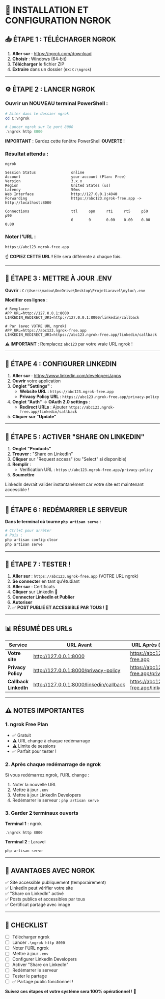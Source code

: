 # 🚀 INSTALLATION ET CONFIGURATION NGROK

## 📥 **ÉTAPE 1 : TÉLÉCHARGER NGROK**

1. **Aller sur** : https://ngrok.com/download
2. **Choisir** : Windows (64-bit)
3. **Télécharger** le fichier ZIP
4. **Extraire** dans un dossier (ex: `C:\ngrok`)

---

## ⚙️ **ÉTAPE 2 : LANCER NGROK**

### **Ouvrir un NOUVEAU terminal PowerShell** :

```powershell
# Aller dans le dossier ngrok
cd C:\ngrok

# Lancer ngrok sur le port 8000
.\ngrok http 8000
```

**IMPORTANT** : Gardez cette fenêtre PowerShell **OUVERTE** !

### **Résultat attendu** :

```
ngrok

Session Status                online
Account                       your-account (Plan: Free)
Version                       3.x.x
Region                        United States (us)
Latency                       50ms
Web Interface                 http://127.0.0.1:4040
Forwarding                    https://abc123.ngrok-free.app -> http://localhost:8000

Connections                   ttl     opn     rt1     rt5     p50     p90
                              0       0       0.00    0.00    0.00    0.00
```

### **Noter l'URL** :
```
https://abc123.ngrok-free.app
```
☝️ **COPIEZ CETTE URL !** Elle sera différente à chaque fois.

---

## 🔧 **ÉTAPE 3 : METTRE À JOUR .ENV**

**Ouvrir** : `C:\Users\madou\OneDrive\Desktop\ProjetLaravel\myluc\.env`

**Modifier ces lignes** :

```env
# Remplacer
APP_URL=http://127.0.0.1:8000
LINKEDIN_REDIRECT_URI=http://127.0.0.1:8000/linkedin/callback

# Par (avec VOTRE URL ngrok)
APP_URL=https://abc123.ngrok-free.app
LINKEDIN_REDIRECT_URI=https://abc123.ngrok-free.app/linkedin/callback
```

**⚠️ IMPORTANT** : Remplacez `abc123` par votre vraie URL ngrok !

---

## 🔵 **ÉTAPE 4 : CONFIGURER LINKEDIN**

1. **Aller sur** : https://www.linkedin.com/developers/apps
2. **Ouvrir** votre application
3. **Onglet "Settings"** :
   - **Website URL** : `https://abc123.ngrok-free.app`
   - **Privacy Policy URL** : `https://abc123.ngrok-free.app/privacy-policy`
4. **Onglet "Auth"** → **OAuth 2.0 settings** :
   - **Redirect URLs** : Ajouter `https://abc123.ngrok-free.app/linkedin/callback`
5. **Cliquer sur "Update"**

---

## 🎯 **ÉTAPE 5 : ACTIVER "SHARE ON LINKEDIN"**

1. **Onglet "Products"**
2. **Trouver** : "Share on LinkedIn"
3. **Cliquer** sur "Request access" (ou "Select" si disponible)
4. **Remplir** :
   - Verification URL : `https://abc123.ngrok-free.app/privacy-policy`
5. **Soumettre**

LinkedIn devrait valider instantanément car votre site est maintenant accessible !

---

## 🔄 **ÉTAPE 6 : REDÉMARRER LE SERVEUR**

**Dans le terminal où tourne `php artisan serve`** :

```powershell
# Ctrl+C pour arrêter
# Puis :
php artisan config:clear
php artisan serve
```

---

## 🧪 **ÉTAPE 7 : TESTER !**

1. **Aller sur** : `https://abc123.ngrok-free.app` (VOTRE URL ngrok)
2. **Se connecter** en tant qu'étudiant
3. **Aller sur** : Certificats
4. **Cliquer** sur LinkedIn 🔵
5. **Connecter LinkedIn et Publier**
6. **Autoriser**
7. ✅ **POST PUBLIÉ ET ACCESSIBLE PAR TOUS ! 🎉**

---

## 📊 **RÉSUMÉ DES URLs**

| Service | URL Avant | URL Après (avec ngrok) |
|---------|-----------|------------------------|
| **Votre site** | http://127.0.0.1:8000 | https://abc123.ngrok-free.app |
| **Privacy Policy** | http://127.0.0.1:8000/privacy-policy | https://abc123.ngrok-free.app/privacy-policy |
| **Callback LinkedIn** | http://127.0.0.1:8000/linkedin/callback | https://abc123.ngrok-free.app/linkedin/callback |

---

## ⚠️ **NOTES IMPORTANTES**

### **1. ngrok Free Plan**

- ✅ Gratuit
- ⚠️ URL change à chaque redémarrage
- ⚠️ Limite de sessions
- ✅ Parfait pour tester !

### **2. Après chaque redémarrage de ngrok**

Si vous redémarrez ngrok, l'URL change :
1. Noter la nouvelle URL
2. Mettre à jour `.env`
3. Mettre à jour LinkedIn Developers
4. Redémarrer le serveur : `php artisan serve`

### **3. Garder 2 terminaux ouverts**

**Terminal 1** : ngrok
```
.\ngrok http 8000
```

**Terminal 2** : Laravel
```
php artisan serve
```

---

## 🎁 **AVANTAGES AVEC NGROK**

✅ Site accessible publiquement (temporairement)  
✅ LinkedIn peut vérifier votre site  
✅ "Share on LinkedIn" activé  
✅ Posts publics et accessibles par tous  
✅ Certificat partagé avec image  

---

## 📝 **CHECKLIST**

- [ ] Télécharger ngrok
- [ ] Lancer `.\ngrok http 8000`
- [ ] Noter l'URL ngrok
- [ ] Mettre à jour `.env`
- [ ] Configurer LinkedIn Developers
- [ ] Activer "Share on LinkedIn"
- [ ] Redémarrer le serveur
- [ ] Tester le partage
- [ ] ✅ Partage public fonctionnel !

**Suivez ces étapes et votre système sera 100% opérationnel ! 🚀**

